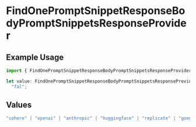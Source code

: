 # FindOnePromptSnippetResponseBodyPromptSnippetsResponseProvider

## Example Usage

```typescript
import { FindOnePromptSnippetResponseBodyPromptSnippetsResponseProvider } from "@orq-ai/node/models/operations";

let value: FindOnePromptSnippetResponseBodyPromptSnippetsResponseProvider =
  "fal";
```

## Values

```typescript
"cohere" | "openai" | "anthropic" | "huggingface" | "replicate" | "google" | "google-ai" | "azure" | "aws" | "anyscale" | "perplexity" | "groq" | "fal" | "leonardoai" | "nvidia" | "jina"
```